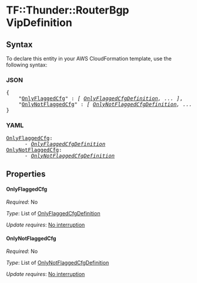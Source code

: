 # TF::Thunder::RouterBgp VipDefinition

## Syntax

To declare this entity in your AWS CloudFormation template, use the following syntax:

### JSON

<pre>
{
    "<a href="#onlyflaggedcfg" title="OnlyFlaggedCfg">OnlyFlaggedCfg</a>" : <i>[ <a href="onlyflaggedcfgdefinition.md">OnlyFlaggedCfgDefinition</a>, ... ]</i>,
    "<a href="#onlynotflaggedcfg" title="OnlyNotFlaggedCfg">OnlyNotFlaggedCfg</a>" : <i>[ <a href="onlynotflaggedcfgdefinition.md">OnlyNotFlaggedCfgDefinition</a>, ... ]</i>
}
</pre>

### YAML

<pre>
<a href="#onlyflaggedcfg" title="OnlyFlaggedCfg">OnlyFlaggedCfg</a>: <i>
      - <a href="onlyflaggedcfgdefinition.md">OnlyFlaggedCfgDefinition</a></i>
<a href="#onlynotflaggedcfg" title="OnlyNotFlaggedCfg">OnlyNotFlaggedCfg</a>: <i>
      - <a href="onlynotflaggedcfgdefinition.md">OnlyNotFlaggedCfgDefinition</a></i>
</pre>

## Properties

#### OnlyFlaggedCfg

_Required_: No

_Type_: List of <a href="onlyflaggedcfgdefinition.md">OnlyFlaggedCfgDefinition</a>

_Update requires_: [No interruption](https://docs.aws.amazon.com/AWSCloudFormation/latest/UserGuide/using-cfn-updating-stacks-update-behaviors.html#update-no-interrupt)

#### OnlyNotFlaggedCfg

_Required_: No

_Type_: List of <a href="onlynotflaggedcfgdefinition.md">OnlyNotFlaggedCfgDefinition</a>

_Update requires_: [No interruption](https://docs.aws.amazon.com/AWSCloudFormation/latest/UserGuide/using-cfn-updating-stacks-update-behaviors.html#update-no-interrupt)


